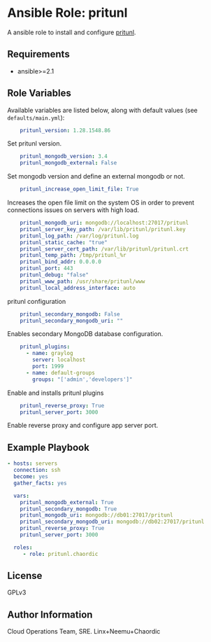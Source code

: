 Ansible Role: pritunl
=========

A ansible role to install and configure [pritunl](https://pritunl.com/).

Requirements
------------

* ansible>=2.1

Role Variables
--------------

Available variables are listed below, along with default values (see `defaults/main.yml`):

```yaml
    pritunl_version: 1.28.1548.86
```

Set pritunl version.

```yaml
    pritunl_mongodb_version: 3.4
    pritunl_mongodb_external: False
```

Set mongodb version and define an external mongodb or not.

```yaml
    pritunl_increase_open_limit_file: True
```

Increases the open file limit on the system OS in order to prevent connections issues on servers with high load.

```yaml
    pritunl_mongodb_uri: mongodb://localhost:27017/pritunl
    pritunl_server_key_path: /var/lib/pritunl/pritunl.key
    pritunl_log_path: /var/log/pritunl.log
    pritunl_static_cache: "true"
    pritunl_server_cert_path: /var/lib/pritunl/pritunl.crt
    pritunl_temp_path: /tmp/pritunl_%r
    pritunl_bind_addr: 0.0.0.0
    pritunl_port: 443
    pritunl_debug: "false"
    pritunl_www_path: /usr/share/pritunl/www
    pritunl_local_address_interface: auto
```

pritunl configuration

```yaml
    pritunl_secondary_mongodb: False
    pritunl_secondary_mongodb_uri: ""
```

Enables secondary MongoDB database configuration.

```yaml
    pritunl_plugins:
      - name: graylog
        server: localhost
        port: 1999
      - name: default-groups
        groups: "['admin','developers']"
```

Enable and installs pritunl plugins
```yaml
    pritunl_reverse_proxy: True
    pritunl_server_port: 3000
```

Enable reverse proxy and configure app server port.

Example Playbook
----------------
```yaml
- hosts: servers
  connection: ssh
  become: yes
  gather_facts: yes

  vars:
    pritunl_mongodb_external: True
    pritunl_secondary_mongodb: True
    pritunl_mongodb_uri: mongodb://db01:27017/pritunl
    pritunl_secondary_mongodb_uri: mongodb://db02:27017/pritunl
    pritunl_reverse_proxy: True
    pritunl_server_port: 3000

  roles:
     - role: pritunl.chaordic
```

License
-------

GPLv3

Author Information
------------------

Cloud Operations Team, SRE. Linx+Neemu+Chaordic
